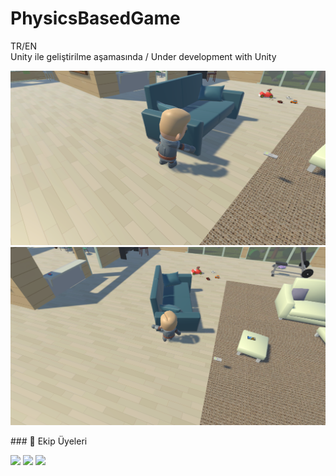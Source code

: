 # PhysicsBasedGame
TR/EN  
Unity ile geliştirilme aşamasında / Under development with Unity 

<p>
  <img src="image1.png" width="600">
  <img src="image2.png" width="600">
  
</p>
### 👥 Ekip Üyeleri

[<img src="https://cdn.jsdelivr.net/npm/simple-icons@v9/icons/github.svg" width="30">](https://github.com/TumerAlpKirinc)
[<img src="https://cdn.jsdelivr.net/npm/simple-icons@v9/icons/github.svg" width="30">](https://github.com/horizon10)
[<img src="https://cdn.jsdelivr.net/npm/simple-icons@v9/icons/github.svg" width="30">](https://github.com/Lawhoer)
